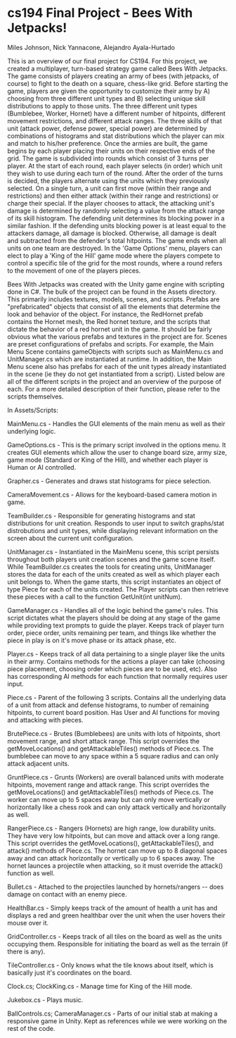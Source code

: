 cs194 Final Project - Bees With Jetpacks!
==========================================
Miles Johnson, Nick Yannacone, Alejandro Ayala-Hurtado




This is an overview of our final project for CS194. For this project, we created a multiplayer, turn-based strategy game called Bees With Jetpacks. The game consists of players creating an army of bees (with jetpacks, of course) to fight to the death on a square, chess-like grid. Before starting the game, players are given the opportunity to customize their army by A) choosing from three different unit types and B) selecting unique skill distributions to apply to those units. The three different unit types (Bumblebee, Worker, Hornet) have a different number of hitpoints, different movement restrictions, and different attack ranges. The three skills of that unit (attack power, defense power, special power) are determined by combinations of histograms and stat distributions which the player can mix and match to his/her preference. Once the armies are built, the game begins by each player placing their units on their respective ends of the grid. The game is subdivided into rounds which consist of 3 turns per player. At the start of each round, each player selects (in order) which unit they wish to use during each turn of the round. After the order of the turns is decided, the players alternate using the units which they previously selected. On a single turn, a unit can first move (within their range and restrictions) and then either attack (within their range and restrictions) or charge their special. If the player chooses to attack, the attacking unit's damage is determined by randomly selecting a value from the attack range of its skill histogram. The defending unit determines its blocking power in a similar fashion. If the defending units blocking power is at least equal to the attackers damage, all damage is blocked. Otherwise, all damage is dealt and subtracted from the defender's total hitpoints. The game ends when all units on one team are destroyed. In the 'Game Options' menu, players can elect to play a 'King of the Hill' game mode where the players compete to control a specific tile of the grid for the most rounds, where a round refers to the movement of one of the players pieces. 

Bees With Jetpacks was created with the Unity game engine with scripting done in C#. The bulk of the project can be found in the Assets directory. This primarily includes textures, models, scenes, and scripts. Prefabs are "prefabricated" objects that consist of all the elements that determine the look and behavior of the object. For instance, the RedHornet prefab contains the Hornet mesh, the Red hornet texture, and the scripts that dictate the behavior of a red hornet unit in the game. It should be fairly obvious what the various prefabs and textures in the project are for. Scenes are preset configurations of prefabs and scripts. For example, the Main Menu Scene contains gameObjects with scripts such as MainMenu.cs and UnitManager.cs which are instantiated at runtime. In addition, the Main Menu scene also has prefabs for each of the unit types already instantiated in the scene (ie they do not get instantiated from a script). Listed below are all of the different scripts in the project and an overview of the purpose of each. For a more detailed description of their function, please refer to the scripts themselves.



In Assets/Scripts:

MainMenu.cs - Handles the GUI elements of the main menu as well as their underlying logic.

GameOptions.cs - This is the primary script involved in the options menu. It creates GUI elements which allow the user to change board size, army size, game mode (Standard or King of the Hill), and whether each player is Human or AI controlled.

Grapher.cs - Generates and draws stat histograms for piece selection.

CameraMovement.cs - Allows for the keyboard-based camera motion in game.

TeamBuilder.cs - Responsible for generating histograms and stat distributions for unit creation. Responds to user input to switch graphs/stat distrobutions and unit types, while displaying relevant information on the screen about the current unit configuration.

UnitManager.cs - Instantiated in the MainMenu scene, this script persists throughout both players unit creation scenes and the game scene itself. While TeamBuilder.cs creates the tools for creating units, UnitManager stores the data for each of the units created as well as which player each unit belongs to. When the game starts, this script instantiates an object of type Piece for each of the units created. The Player scripts can then retrieve these pieces with a call to the function GetUnit(int unitNum).

GameManager.cs - Handles all of the logic behind the game's rules. This script dictates what the players should be doing at any stage of the game while providing text prompts to guide the player. Keeps track of player turn order, piece order, units remaining per team, and things like whether the piece in play is on it's move phase or its attack phase, etc. 

Player.cs - Keeps track of all data pertaining to a single player like the units in their army. Contains methods for the actions a player can take (choosing piece placement, choosing order which pieces are to be used, etc). Also has corresponding AI methods for each function that normally requires user input.

Piece.cs - Parent of the following 3 scripts. Contains all the underlying data of a unit from attack and defense histograms, to number of remaining hitpoints, to current board position. Has User and AI functions for moving and attacking with pieces.

BrutePiece.cs - Brutes (Bumblebees) are units with lots of hitpoints, short movement range, and short attack range. This script overrides the getMoveLocations() and getAttackableTiles() methods of Piece.cs. The bumblebee can move to any space within a 5 square radius and can only attack adjacent units.

GruntPiece.cs - Grunts (Workers) are overall balanced units with moderate hitpoints, movement range and attack range. This script overrides the getMoveLocations() and getAttackableTiles() methods of Piece.cs. The worker can move up to 5 spaces away but can only move vertically or horizontally like a chess rook and can only attack vertically and horizontally as well. 

RangerPiece.cs - Rangers (Hornets) are high range, low durability units. They have very low hitpoints, but can move and attack over a long range. This script overrides the getMoveLocations(), getAttackableTiles(), and attack() methods of Piece.cs. The hornet can move up to 8 diagonal spaces away and can attack horizontally or vertically up to 6 spaces away. The hornet launces a projectile when attacking, so it must override the attack() function as well. 

Bullet.cs - Attached to the projectiles launched by hornets/rangers -- does damage on contact with an enemy piece.

HealthBar.cs - Simply keeps track of the amount of health a unit has and displays a red and green healthbar over the unit when the user hovers their mouse over it. 

GridController.cs - Keeps track of all tiles on the board as well as the units occupying them. Responsible for initiating the board as well as the terrain (if there is any).

TileController.cs - Only knows what the tile knows about itself, which is basically just it's coordinates on the board.

Clock.cs; ClockKing.cs - Manage time for King of the Hill mode.

Jukebox.cs - Plays music.

BallControls.cs; CameraManager.cs - Parts of our initial stab at making a responsive game in Unity. Kept as references while we were working on the rest of the code.


